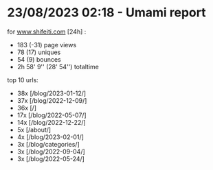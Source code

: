 # 23/08/2023 02:18 - Umami report
for www.shifeiti.com [24h] :

 - 183 (-31) page views
 - 78 (17) uniques
 - 54 (9) bounces
 - 2h 58' 9'' (28' 54'') totaltime


top 10 urls:
 - 38x [/blog/2023-01-12/]
 - 37x [/blog/2022-12-09/]
 - 36x [/]
 - 17x [/blog/2022-05-07/]
 - 14x [/blog/2022-12-22/]
 - 5x [/about/]
 - 4x [/blog/2023-02-01/]
 - 3x [/blog/categories/]
 - 3x [/blog/2022-09-04/]
 - 3x [/blog/2022-05-24/]


